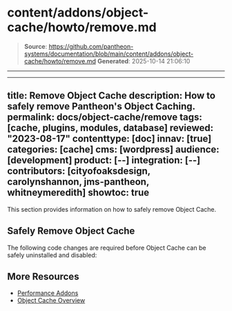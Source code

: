 # content/addons/object-cache/howto/remove.md

> **Source**: https://github.com/pantheon-systems/documentation/blob/main/content/addons/object-cache/howto/remove.md
> **Generated**: 2025-10-14 21:06:10

---

---
title: Remove Object Cache
description: How to safely remove Pantheon's Object Caching.
permalink: docs/object-cache/remove
tags: [cache, plugins, modules, database]
reviewed: "2023-08-17"
contenttype: [doc]
innav: [true]
categories: [cache]
cms: [wordpress]
audience: [development]
product: [--]
integration: [--]
contributors: [cityofoaksdesign, carolynshannon, jms-pantheon, whitneymeredith]
showtoc: true
---

This section provides information on how to safely remove Object Cache.

## Safely Remove Object Cache

The following code changes are required before Object Cache can be safely uninstalled and disabled:

<TabList>

<Tab title="WP Redis" id="wp-uninstall" active={true}>

<Partial file="remove-addons/wp-redis.md" />

</Tab>

<Tab title="Drupal" id="drops-uninstall">

<Partial file="remove-addons/drupal-redis.md" />

</Tab>

</TabList>

## More Resources

- [Performance Addons](/addons)
- [Object Cache Overview](/object-cache)
